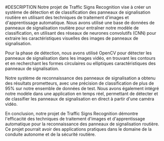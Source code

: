 #DESCRIPTION
Notre projet de Traffic Signs Recognition vise à créer un système de détection et de classification des panneaux de signalisation routière en utilisant des techniques de traitement d'images et d'apprentissage automatique. Nous avons utilisé une base de données de panneaux de signalisation routière pour entraîner notre modèle de classification, en utilisant des réseaux de neurones convolutifs (CNN) pour extraire les caractéristiques visuelles des images de panneaux de signalisation.

Pour la phase de détection, nous avons utilisé OpenCV pour détecter les panneaux de signalisation dans les images vidéo, en trouvant les contours et en recherchant les formes circulaires ou elliptiques caractéristiques des panneaux de signalisation.

Notre système de reconnaissance des panneaux de signalisation a obtenu des résultats prometteurs, avec une précision de classification de plus de 95% sur notre ensemble de données de test. Nous avons également intégré notre modèle dans une application en temps réel, permettant de détecter et de classifier les panneaux de signalisation en direct à partir d'une caméra vidéo.

En conclusion, notre projet de Traffic Signs Recognition démontre l'efficacité des techniques de traitement d'images et d'apprentissage automatique pour la reconnaissance des panneaux de signalisation routière. Ce projet pourrait avoir des applications pratiques dans le domaine de la conduite autonome et de la sécurité routière.
